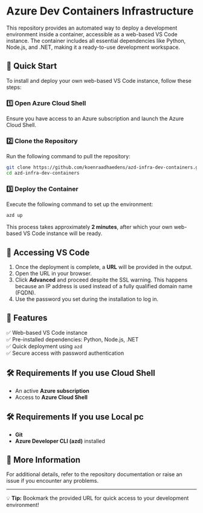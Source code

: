 

# Azure Dev Containers Infrastructure

This repository provides an automated way to deploy a development environment inside a container, accessible as a web-based VS Code instance. The container includes all essential dependencies like Python, Node.js, and .NET, making it a ready-to-use development workspace.

## 🚀 Quick Start

To install and deploy your own web-based VS Code instance, follow these steps:

### 1️⃣ Open Azure Cloud Shell
Ensure you have access to an Azure subscription and launch the Azure Cloud Shell.

### 2️⃣ Clone the Repository
Run the following command to pull the repository:
```sh
git clone https://github.com/koenraadhaedens/azd-infra-dev-containers.git
cd azd-infra-dev-containers
```

### 3️⃣ Deploy the Container
Execute the following command to set up the environment:
```sh
azd up
```
This process takes approximately **2 minutes**, after which your own web-based VS Code instance will be ready.

## 🔑 Accessing VS Code

1. Once the deployment is complete, a **URL** will be provided in the output.
2. Open the URL in your browser.
3. Click **Advanced** and proceed despite the SSL warning. This happens because an IP address is used instead of a fully qualified domain name (FQDN).
4. Use the password you set during the installation to log in.

## 📌 Features
✅ Web-based VS Code instance  
✅ Pre-installed dependencies: Python, Node.js, .NET  
✅ Quick deployment using `azd`  
✅ Secure access with password authentication  

## 🛠 Requirements If you use Cloud Shell
- An active **Azure subscription**
- Access to **Azure Cloud Shell**
## 🛠 Requirements If you use Local pc
- **Git** 
- **Azure Developer CLI (azd)** installed

## 📖 More Information
For additional details, refer to the repository documentation or raise an issue if you encounter any problems.

---

💡 **Tip:** Bookmark the provided URL for quick access to your development environment!
